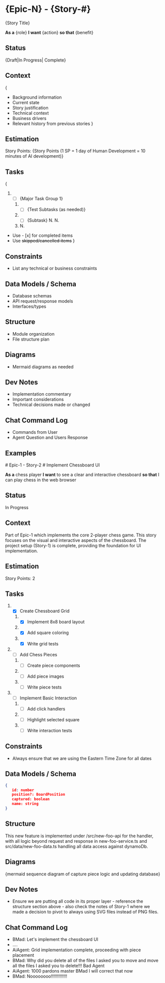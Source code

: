 # {Epic-N} - {Story-#}

{Story Title}

**As a** {role}
**I want** {action}
**so that** {benefit}

## Status

{Draft|In Progress| Complete}

## Context

{

- Background information
- Current state
- Story justification
- Technical context
- Business drivers
- Relevant history from previous stories
  }

## Estimation

Story Points: {Story Points (1 SP = 1 day of Human Development = 10 minutes of AI development)}

## Tasks

{

1. - [ ] {Major Task Group 1}
   1. - [ ] {Test Subtasks (as needed)}
   2. - [ ] {Subtask}
            N.
            N.
   3. N.

- Use - [x] for completed items
- Use ~~skipped/cancelled items~~
  }

## Constraints

- List any technical or business constraints

## Data Models / Schema

- Database schemas
- API request/response models
- Interfaces/types

## Structure

- Module organization
- File structure plan

## Diagrams

- Mermaid diagrams as needed

## Dev Notes

- Implementation commentary
- Important considerations
- Technical decisions made or changed

## Chat Command Log

- Commands from User
- Agent Question and Users Response

## Examples

<example>
# Epic-1 - Story-2
# Implement Chessboard UI

**As a** chess player
**I want** to see a clear and interactive chessboard
**so that** I can play chess in the web browser

## Status

In Progress

## Context

Part of Epic-1 which implements the core 2-player chess game. This story focuses on the visual and interactive aspects of the chessboard. The project setup (Story-1) is complete, providing the foundation for UI implementation.

## Estimation

Story Points: 2

## Tasks

1. - [x] Create Chessboard Grid
   1. - [x] Implement 8x8 board layout
   2. - [x] Add square coloring
   3. - [x] Write grid tests
2. - [ ] Add Chess Pieces
   1. - [ ] Create piece components
   2. - [ ] Add piece images
   3. - [ ] Write piece tests
3. - [ ] Implement Basic Interaction
   1. - [ ] Add click handlers
   2. - [ ] Highlight selected square
   3. - [ ] Write interaction tests

## Constraints

- Always ensure that we are using the Eastern Time Zone for all dates

## Data Models / Schema

```json piece.mode
{
   id: number
   position?: BoardPosition
   captured: boolean
   name: string
}
```

## Structure

This new feature is implemented under /src/new-foo-api for the handler, with all logic beyond request and response in new-foo-service.ts and src/data/new-foo-data.ts handling all data access against dynamoDb.

## Diagrams

{mermaid sequence diagram of capture piece logic and updating database}

## Dev Notes

- Ensure we are putting all code in its proper layer - reference the structure section above - also check the notes of Story-1 where we made a decision to pivot to always using SVG files instead of PNG files.

## Chat Command Log

- BMad: Let's implement the chessboard UI
- ....
- AiAgent: Grid implementation complete, proceeding with piece placement
- BMad: Why did you delete all of the files I asked you to move and move all the files I asked you to delete!!! Bad Agent
- AiAgent: 1000 pardons master BMad I will correct that now <deletes entire project and uninstalls cursor from machine>
- BMad: Noooooooo!!!!!!!!!!!!!
  </example>

